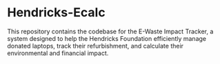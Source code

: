 # Hendricks-Ecalc
This repository contains the codebase for the E-Waste Impact Tracker, a system designed to help the Hendricks Foundation efficiently manage donated laptops, track their refurbishment, and calculate their environmental and financial impact.
